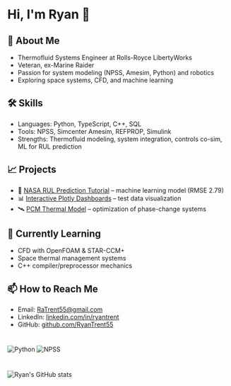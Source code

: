 # Hi, I'm Ryan 👋

## 🚀 About Me
- Thermofluid Systems Engineer at Rolls-Royce LibertyWorks
- Veteran, ex-Marine Raider
- Passion for system modeling (NPSS, Amesim, Python) and robotics
- Exploring space systems, CFD, and machine learning

## 🛠️ Skills
- Languages: Python, TypeScript, C++, SQL
- Tools: NPSS, Simcenter Amesim, REFPROP, Simulink
- Strengths: Thermofluid modeling, system integration, controls co-sim, ML for RUL prediction

## 📈 Projects
- 🔬 [NASA RUL Prediction Tutorial](https://github.com/YourRepo/NASA-RUL) – machine learning model (RMSE 2.79)
- 📊 [Interactive Plotly Dashboards](https://github.com/YourRepo/Plotly-Dashboards) – test data visualization
- 🛰️ [PCM Thermal Model](https://github.com/YourRepo/PCM-Thermal-Model) – optimization of phase-change systems

## 🌱 Currently Learning
- CFD with OpenFOAM & STAR-CCM+
- Space thermal management systems
- C++ compiler/preprocessor mechanics

## 📫 How to Reach Me
- Email: [RaTrent55@gmail.com](mailto:RaTrent55@gmail.com)
- LinkedIn: [linkedin.com/in/ryantrent](https://linkedin.com/in/ryantrent)
- GitHub: [github.com/RyanTrent55](https://github.com/RyanTrent55)

#
![Python](https://img.shields.io/badge/Python-3.11-blue?logo=python)
![NPSS](https://img.shields.io/badge/NPSS-C++-lightgrey)

#
![Ryan's GitHub stats](https://github-readme-stats.vercel.app/api?username=ratrent55&show_icons=true&theme=dark)
